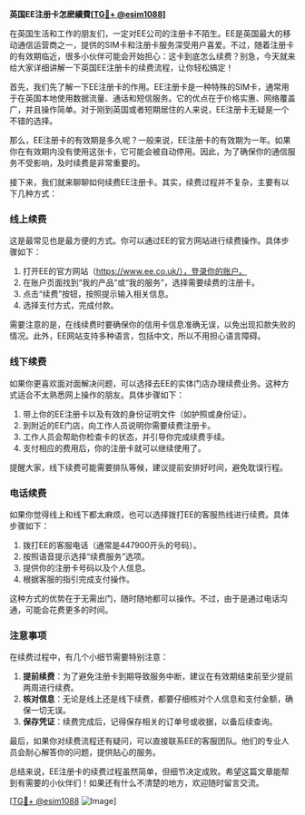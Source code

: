 **英国EE注册卡怎麽續費[[TG💪+ @esim1088](https://t.me/s/esim1088)]**

在英国生活和工作的朋友们，一定对EE公司的注册卡不陌生。EE是英国最大的移动通信运营商之一，提供的SIM卡和注册卡服务深受用户喜爱。不过，随着注册卡的有效期临近，很多小伙伴可能会开始担心：这卡到底怎么续费？别急，今天就来给大家详细讲解一下英国EE注册卡的续费流程，让你轻松搞定！

首先，我们先了解一下EE注册卡的作用。EE注册卡是一种特殊的SIM卡，通常用于在英国本地使用数据流量、通话和短信服务。它的优点在于价格实惠、网络覆盖广，并且操作简单。对于刚到英国或者短期居住的人来说，EE注册卡无疑是一个不错的选择。

那么，EE注册卡的有效期是多久呢？一般来说，EE注册卡的有效期为一年。如果你在有效期内没有使用这张卡，它可能会被自动停用。因此，为了确保你的通信服务不受影响，及时续费是非常重要的。

接下来，我们就来聊聊如何续费EE注册卡。其实，续费过程并不复杂，主要有以下几种方式：

### **线上续费**
这是最常见也是最方便的方式。你可以通过EE的官方网站进行续费操作。具体步骤如下：

1. 打开EE的官方网站（https://www.ee.co.uk/），登录你的账户。
2. 在账户页面找到“我的产品”或“我的服务”，选择需要续费的注册卡。
3. 点击“续费”按钮，按照提示输入相关信息。
4. 选择支付方式，完成付款。

需要注意的是，在线续费时要确保你的信用卡信息准确无误，以免出现扣款失败的情况。此外，EE网站支持多种语言，包括中文，所以不用担心语言障碍。

### **线下续费**
如果你更喜欢面对面解决问题，可以选择去EE的实体门店办理续费业务。这种方式适合不太熟悉网上操作的朋友。具体步骤如下：

1. 带上你的EE注册卡以及有效的身份证明文件（如护照或身份证）。
2. 到附近的EE门店，向工作人员说明你需要续费注册卡。
3. 工作人员会帮助你检查卡的状态，并引导你完成续费手续。
4. 支付相应的费用后，你的注册卡就可以继续使用了。

提醒大家，线下续费可能需要排队等候，建议提前安排好时间，避免耽误行程。

### **电话续费**
如果你觉得线上和线下都太麻烦，也可以选择拨打EE的客服热线进行续费。具体步骤如下：

1. 拨打EE的客服电话（通常是447900开头的号码）。
2. 按照语音提示选择“续费服务”选项。
3. 提供你的注册卡号码以及个人信息。
4. 根据客服的指引完成支付操作。

这种方式的优势在于无需出门，随时随地都可以操作。不过，由于是通过电话沟通，可能会花费更多的时间。

### **注意事项**
在续费过程中，有几个小细节需要特别注意：

1. **提前续费**：为了避免注册卡到期导致服务中断，建议在有效期结束前至少提前两周进行续费。
2. **核对信息**：无论是线上还是线下续费，都要仔细核对个人信息和支付金额，确保一切无误。
3. **保存凭证**：续费完成后，记得保存相关的订单号或收据，以备后续查询。

最后，如果你对续费流程还有疑问，可以直接联系EE的客服团队。他们的专业人员会耐心解答你的问题，提供贴心的服务。

总结来说，EE注册卡的续费过程虽然简单，但细节决定成败。希望这篇文章能帮到有需要的小伙伴们！如果还有什么不清楚的地方，欢迎随时留言交流。

[[TG💪+ @esim1088](https://t.me/s/esim1088) ![Image](https://i.postimg.cc/4NQfJmqS/Snipaste-2025-05-13-00-14-12.png)]